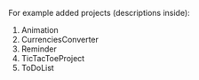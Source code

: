 For example added projects  (descriptions inside):
1) Animation
2) CurrenciesConverter
3) Reminder
4) TicTacToeProject
5) ToDoList
